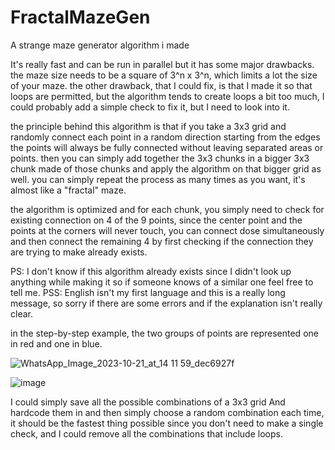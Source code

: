 # FractalMazeGen
A strange maze generator algorithm i made


It's really fast and can be run in parallel but it has some major drawbacks.
the maze size needs to be a square of 3^n x 3^n, which limits a lot the size of your maze.
the other drawback, that I could fix, is that I made it so that loops are permitted, but the algorithm tends to create loops a bit too much, I could probably add a simple check to fix it, but I need to look into it.

the principle behind this algorithm is that if you take a 3x3 grid and randomly connect each point in a random direction starting from the edges the points will always be fully connected without leaving separated areas or points.
then you can simply add together the 3x3 chunks in a bigger 3x3 chunk made of those chunks and apply the algorithm on that bigger grid as well. you can simply repeat the process as many times as you want, it's almost like a "fractal" maze.

the algorithm is optimized and for each chunk, you simply need to check for existing connection on 4 of the 9 points, since the center point and the points at the corners will never touch, you can connect dose simultaneously and then connect the remaining 4 by first checking if the connection they are trying to make already exists.

PS: I don't know if this algorithm already exists since I didn't look up anything while making it so if someone knows of a similar one feel free to tell me.
PSS: English isn't my first language and this is a really long message, so sorry if there are some errors and if the explanation isn't really clear.

in the step-by-step example, the two groups of points are represented one in red and one in blue. 

![WhatsApp_Image_2023-10-21_at_14 11 59_dec6927f](https://github.com/user-attachments/assets/b67a6757-4037-431c-839a-d9a54ea3d865)

![image](https://github.com/user-attachments/assets/72086b88-dc67-406f-9879-52c6cf36d3a8)


I could simply save all the possible combinations of a 3x3 grid And hardcode them in and then simply choose a random combination each time, it should be the fastest thing possible since you don't need to make a single check, and I could remove all the combinations that include loops.
